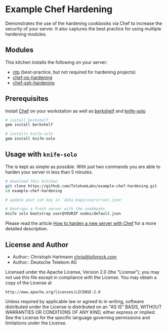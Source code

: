 # Example Chef Hardening

Demonstrates the use of the hardening cookbooks via Chef to increase the security of your server. It also captures the best practice for using multiple hardening modules.

## Modules

This kitchen installs the following on your server:

- [ntp](https://github.com/gmiranda23/ntp) (best-practice, but not required for hardening projects)
- [chef-os-hardening](https://github.com/TelekomLabs/chef-os-hardening)
- [chef-ssh-hardening](https://github.com/TelekomLabs/chef-ssh-hardening)

## Prerequisites

Install [Chef](http://www.getchef.com/chef/install/) on your workstation as well as [berkshelf](http://berkshelf.com/) and [knife-solo](http://matschaffer.github.io/knife-solo/)

```bash
# install berkshelf
gem install berkshelf

# installs knife-solo
gem install knife-solo
```

## Usage with `knife-solo`

The is kept as simple as possible. With just two commands you are able to harden your server in less than 5 minutes.

```bash
# download this kitchen
git clone https://github.com/TelekomLabs/example-chef-hardening.git
cd example-chef-hardening

# update your ssh key in `data_bags/users/root.json'

# bootraps a fresh server with the cookbooks
knife solo bootstrap user@YOURIP nodes/default.json
```

Please read the article [How to harden a new server with Chef](http://lollyrock.com/articles/how-to-harden-a-new-server/) for a more detailed description.

## License and Author

* Author:: Christoph Hartmann <chris@lollyrock.com>
* Author:: Deutsche Telekom AG

Licensed under the Apache License, Version 2.0 (the "License");
you may not use this file except in compliance with the License.
You may obtain a copy of the License at

    http://www.apache.org/licenses/LICENSE-2.0

Unless required by applicable law or agreed to in writing, software
distributed under the License is distributed on an "AS IS" BASIS,
WITHOUT WARRANTIES OR CONDITIONS OF ANY KIND, either express or implied.
See the License for the specific language governing permissions and
limitations under the License.
